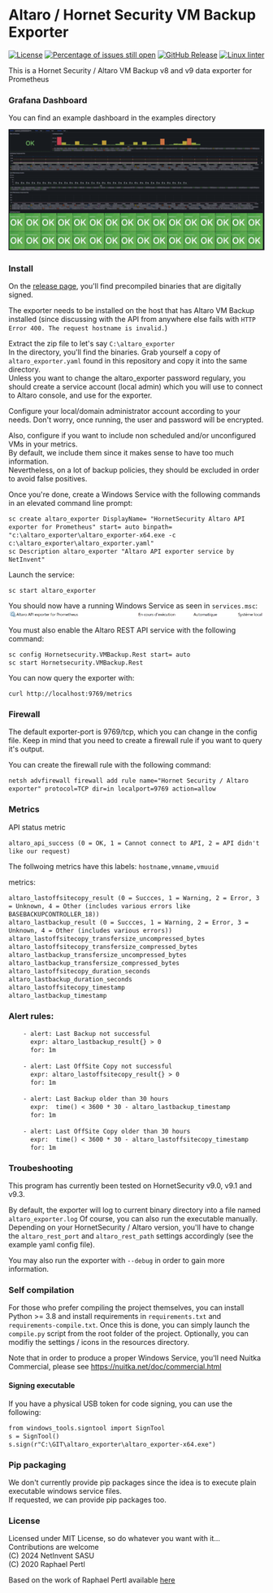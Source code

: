 # Altaro / Hornet Security VM Backup Exporter
[![License](https://img.shields.io/badge/license-MIT-blu.svg)](https://opensource.org/license/mit)
[![Percentage of issues still open](http://isitmaintained.com/badge/open/netinvent/altaro_exporter.svg)](http://isitmaintained.com/project/netinvent/altaro_exporter "Percentage of issues still open")
[![GitHub Release](https://img.shields.io/github/release/netinvent/altaro_exporter.svg?label=Latest)](https://github.com/netinvent/altaro_exporter/releases/latest)
[![Linux linter](https://github.com/netinvent/altaro_exporter/actions/workflows/pylint-windows.yaml/badge.svg)](https://github.com/netinvent/altaro_exporter/actions/workflows/pylint-windows.yaml)


This is a Hornet Security / Altaro VM Backup v8 and v9 data exporter for Prometheus 

### Grafana Dashboard

You can find an example dashboard in the examples directory

![image](examples/grafana_dashboard_v0.10.0.png)

### Install

On the [release page](https://github.com/netinvent/altaro_exporter/releases), you'll find precompiled binaries that are digitally signed.

The exporter needs to be installed on the host that has Altaro VM Backup installed (since discussing with the API from anywhere else fails with `HTTP Error 400. The request hostname is invalid.`)

Extract the zip file to let's say `C:\altaro_exporter`  
In the directory, you'll find the binaries. Grab yourself a copy of `altaro_exporter.yaml` found in this repository and copy it into the same directory.  
Unless you want to change the altaro_exporter password regulary, you should create a service account (local admin) which you will use to connect to Altaro console, and use for the exporter.   

Configure your local/domain administrator account according to your needs. Don't worry, once running, the user and password will be encrypted.  

Also, configure if you want to include non scheduled and/or unconfigured VMs in your metrics.  
By default, we include them since it makes sense to have too much information.  
Nevertheless, on a lot of backup policies, they should be excluded in order to avoid false positives.  

Once you're done, create a Windows Service with the following commands in an elevated command line prompt:

```
sc create altaro_exporter DisplayName= "HornetSecurity Altaro API exporter for Prometheus" start= auto binpath= "c:\altaro_exporter\altaro_exporter-x64.exe -c c:\altaro_exporter\altaro_exporter.yaml"
sc Description altaro_exporter "Altaro API exporter service by NetInvent"
```

Launch the service:
```
sc start altaro_exporter
```

You should now have a running Windows Service as seen in `services.msc`:
![image](examples/altaro_exporter_service.png)

You must also enable the Altaro REST API service with the following command:
```
sc config Hornetsecurity.VMBackup.Rest start= auto
sc start Hornetsecurity.VMBackup.Rest
```

You can now query the exporter with:
```
curl http://localhost:9769/metrics
```

### Firewall

The default exporter-port is 9769/tcp, which you can change in the config file.
Keep in mind that you need to create a firewall rule if you want to query it's output.

You can create the firewall rule with the following command:
```
netsh advfirewall firewall add rule name="Hornet Security / Altaro exporter" protocol=TCP dir=in localport=9769 action=allow
```

### Metrics

API status metric 
```
altaro_api_success (0 = OK, 1 = Cannot connect to API, 2 = API didn't like our request)
```

The follwoing metrics have this labels:
` hostname,vmname,vmuuid `

metrics:
```
altaro_lastoffsitecopy_result (0 = Succces, 1 = Warning, 2 = Error, 3 = Unknown, 4 = Other (includes various errors like BASEBACKUPCONTROLLER_18))
altaro_lastbackup_result (0 = Succces, 1 = Warning, 2 = Error, 3 = Unknown, 4 = Other (includes various errors))
altaro_lastoffsitecopy_transfersize_uncompressed_bytes
altaro_lastoffsitecopy_transfersize_compressed_bytes
altaro_lastbackup_transfersize_uncompressed_bytes
altaro_lastbackup_transfersize_compressed_bytes
altaro_lastoffsitecopy_duration_seconds
altaro_lastbackup_duration_seconds
altaro_lastoffsitecopy_timestamp
altaro_lastbackup_timestamp
```

### Alert rules:

```
    - alert: Last Backup not successful
      expr: altaro_lastbackup_result{} > 0
      for: 1m

    - alert: Last OffSite Copy not successful
      expr: altaro_lastoffsitecopy_result{} > 0
      for: 1m

    - alert: Last Backup older than 30 hours
      expr:  time() < 3600 * 30 - altaro_lastbackup_timestamp
      for: 1m

    - alert: Last OffSite Copy older than 30 hours
      expr:  time() < 3600 * 30 - altaro_lastoffsitecopy_timestamp
      for: 1m

```

### Troubeshooting

This program has currently been tested on HornetSecurity v9.0, v9.1 and v9.3.

By default, the exporter will log to current binary directory into a file named `altaro_exporter.log`
Of course, you can also run the executable manually.  
Depending on your HornetSecurity / Altaro version, you'll have to change the `altaro_rest_port` and `altaro_rest_path` settings accordingly (see the example yaml config file).

You may also run the exporter with `--debug` in order to gain more information.

### Self compilation

For those who prefer compiling the project themselves, you can install Python >= 3.8 and install requirements in `requirements.txt` and `requirements-compile.txt`.
Once this is done, you can simply launch the `compile.py` script from the root folder of the project. 
Optionally, you can modifiy the settings / icons in the resources directory.   

Note that in order to produce a proper Windows Service, you'll need Nuitka Commercial, please see https://nuitka.net/doc/commercial.html

#### Signing executable

If you have a physical USB token for code signing, you can use the following:

```
from windows_tools.signtool import SignTool
s = SignTool()
s.sign(r"C:\GIT\altaro_exporter\altaro_exporter-x64.exe")
```

### Pip packaging

We don't currently provide pip packages since the idea is to execute plain executable windows service files.  
If requested, we can provide pip packages too.

### License

Licensed under MIT License, so do whatever you want with it... Contributions are welcome  
(C) 2024 NetInvent SASU  
(C) 2020 Raphael Pertl

Based on the work of Raphael Pertl available [here](https://github.com/raph2i/altaro_backup_exporter)
